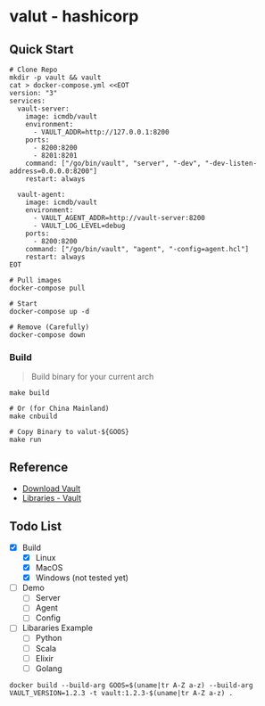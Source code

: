 # valut - hashicorp

## Quick Start

```
# Clone Repo
mkdir -p vault && vault
cat > docker-compose.yml <<EOT
version: "3"
services:
  vault-server:
    image: icmdb/vault
    environment:
      - VAULT_ADDR=http://127.0.0.1:8200
    ports:
      - 8200:8200
      - 8201:8201
    command: ["/go/bin/vault", "server", "-dev", "-dev-listen-address=0.0.0.0:8200"]
    restart: always

  vault-agent:
    image: icmdb/vault
    environment:
      - VAULT_AGENT_ADDR=http://vault-server:8200
      - VAULT_LOG_LEVEL=debug
    ports:
      - 8200:8200
    command: ["/go/bin/vault", "agent", "-config=agent.hcl"]
    restart: always
EOT

# Pull images
docker-compose pull

# Start
docker-compose up -d 

# Remove (Carefully)
docker-compose down
```

### Build 

> Build binary for your current arch

```
make build

# Or (for China Mainland)
make cnbuild 

# Copy Binary to valut-${GOOS}
make run
```

## Reference

* [Download Vault](https://www.vaultproject.io/downloads.html)
* [Libraries - Vault](https://www.vaultproject.io/api/libraries.html)

## Todo List

* [x] Build
    * [x] Linux
    * [x] MacOS
    * [x] Windows (not tested yet)
* [ ] Demo
    * [ ] Server
    * [ ] Agent
    * [ ] Config
* [ ] Libararies Example
    * [ ] Python
    * [ ] Scala
    * [ ] Elixir
    * [ ] Golang

```
docker build --build-arg GOOS=$(uname|tr A-Z a-z) --build-arg VAULT_VERSION=1.2.3 -t vault:1.2.3-$(uname|tr A-Z a-z) .
```
